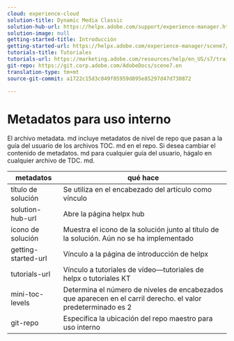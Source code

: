 ```yaml
---
cloud: experience-cloud
solution-title: Dynamic Media Classic
solution-hub-url: https://helpx.adobe.com/support/experience-manager.html
solution-image: null
getting-started-title: Introducción
getting-started-url: https://helpx.adobe.com/experience-manager/scene7/topics/getting-started.html
tutorials-title: Tutoriales
tutorials-url: https://marketing.adobe.com/resources/help/en_US/s7/training-videos/
git-repo: https://git.corp.adobe.com/AdobeDocs/scene7.en
translation-type: tm+mt
source-git-commit: a1722c15d3c049f05959d895e85297d47d730872

---
```



# Metadatos para uso interno

El archivo metadata. md incluye metadatos de nivel de repo que pasan a la guía del usuario de los archivos TOC. md en el repo. Si desea cambiar el contenido de metadatos. md para cualquier guía del usuario, hágalo en cualquier archivo de TDC. md.

| metadatos | qué hace |
|--- |--- |
| título de solución | Se utiliza en el encabezado del artículo como vínculo |
| solution-hub-url | Abre la página helpx hub |
| icono de solución | Muestra el icono de la solución junto al título de la solución. Aún no se ha implementado |
| getting-started-url | Vínculo a la página de introducción de helpx |
| tutorials-url | Vínculo a tutoriales de vídeo—tutoriales de helpx o tutoriales KT |
| mini-toc-levels | Determina el número de niveles de encabezados que aparecen en el carril derecho. el valor predeterminado es 2 |
| git-repo | Especifica la ubicación del repo maestro para uso interno |
